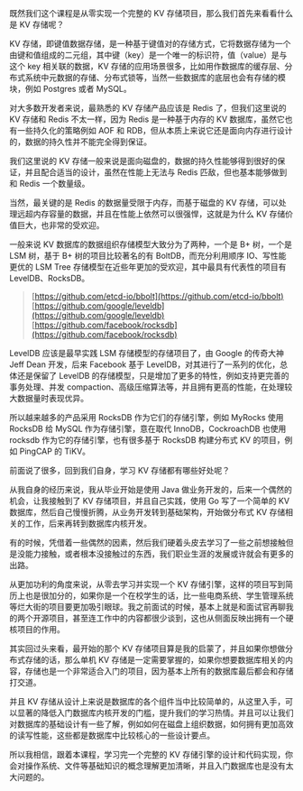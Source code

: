 既然我们这个课程是从零实现一个完整的 KV 存储项目，那么我们首先来看看什么是 KV 存储呢？

KV 存储，即键值数据存储，是一种基于键值对的存储方式，它将数据存储为一个由键和值组成的二元组，其中键（key）是一个唯一的标识符，值（value）是与这个 key 相关联的数据，KV 存储的应用场景很多，比如用作数据库的缓存层、分布式系统中元数据的存储、分布式锁等，当然一些数据库的底层也会有存储的模块，例如 Postgres 或者 MySQL。

对大多数开发者来说，最熟悉的 KV 存储产品应该是 Redis 了，但我们这里说的 KV 存储和 Redis 不太一样，因为 Redis 是一种基于内存的 KV 数据库，虽然它也有一些持久化的策略例如 AOF 和 RDB，但从本质上来说它还是面向内存进行设计的，数据的持久性并不能完全得到保证。

我们这里说的 KV 存储一般来说是面向磁盘的，数据的持久性能够得到很好的保证，并且配合适当的设计，虽然在性能上无法与 Redis 匹敌，但也基本能够做到和 Redis 一个数量级。

当然，最关键的是 Redis 的数据量受限于内存，而基于磁盘的 KV 存储，可以处理远超内存容量的数据，并且在性能上依然可以很强悍，这就是为什么 KV 存储价值巨大，也非常的受欢迎。

一般来说 KV 数据库的数据组织存储模型大致分为了两种，一个是 B+ 树，一个是 LSM 树，基于 B+ 树的项目比较著名的有 BoltDB，而充分利用顺序 IO、写性能更优的 LSM Tree 存储模型在近些年更加的受欢迎，其中最具有代表性的项目有 LevelDB、RocksDB。

>[https://github.com/etcd-io/bbolt](https://github.com/etcd-io/bbolt)
>[https://github.com/google/leveldb](https://github.com/google/leveldb)
>[https://github.com/facebook/rocksdb](https://github.com/facebook/rocksdb)

LevelDB 应该是最早实践 LSM 存储模型的存储项目了，由 Google 的传奇大神 Jeff Dean 开发，后来 Facebook 基于 LevelDB，对其进行了一系列的优化，总体还是保留了 LevelDB 的存储模型，只是增加了更多的特性，例如支持更完善的事务处理、并发 compaction、高级压缩算法等，并且拥有更高的性能，在处理较大数据量时表现优异。

所以越来越多的产品采用 RocksDB 作为它们的存储引擎，例如 MyRocks 使用 RocksDB 给 MySQL 作为存储引擎，意在取代 InnoDB，CockroachDB 也使用 rocksdb 作为它的存储引擎，也有很多基于 RocksDB 构建分布式 KV 的项目，例如 PingCAP 的 TiKV。

前面说了很多，回到我们自身，学习 KV 存储都有哪些好处呢？

从我自身的经历来说，我从毕业开始是使用 Java 做业务开发的，后来一个偶然的机会，让我接触到了 KV 存储项目，并且自己实践，使用 Go 写了一个简单的 KV 数据库，然后自己慢慢折腾，从业务开发转到基础架构，开始做分布式 KV 存储相关的工作，后来再转到数据库内核开发。

有的时候，凭借着一些偶然的因素，然后我们硬着头皮去学习了一些之前想接触但是没能力接触，或者根本没接触过的东西，我们职业生涯的发展或许就会有更多的出路。

从更加功利的角度来说，从零去学习并实现一个 KV 存储引擎，这样的项目写到简历上也是很加分的，如果你是一个在校学生的话，比一些电商系统、学生管理系统等烂大街的项目要更加吸引眼球。我之前面试的时候，基本上就是和面试官再聊我的两个开源项目，甚至连工作中的内容都很少谈到，这也从侧面反映出拥有一个硬核项目的作用。

其实回过头来看，最开始的那个 KV 存储项目算是我的启蒙了，并且如果你想做分布式存储的话，那么单机 KV 存储是一定需要掌握的，如果你想要数据库相关的内容，存储也是一个非常适合入门的项目，因为基本上所有的数据库最后都会和存储打交道。

并且 KV 存储从设计上来说是数据库的各个组件当中比较简单的，从这里入手，可以显著的降低入门数据库内核开发的门槛，提升我们的学习热情。并且可以让我们对数据库的基础设计有一些了解，例如如何在磁盘上组织数据，如何拥有更加高效的读写性能，这些都是数据库中比较核心的一些设计要点。

所以我相信，跟着本课程，学习完一个完整的 KV 存储引擎的设计和代码实现，你会对操作系统、文件等基础知识的概念理解更加清晰，并且入门数据库也是没有太大问题的。
